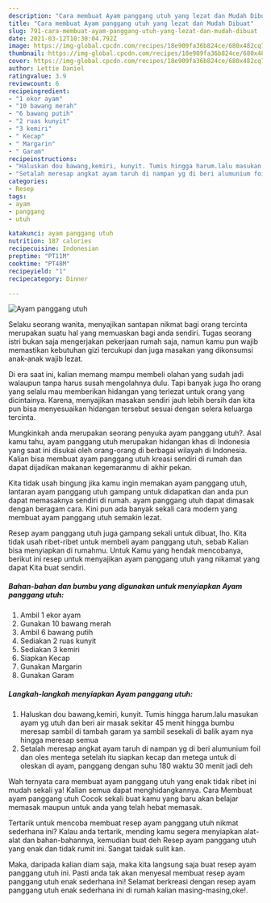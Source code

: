 ```yaml
---
description: "Cara membuat Ayam panggang utuh yang lezat dan Mudah Dibuat"
title: "Cara membuat Ayam panggang utuh yang lezat dan Mudah Dibuat"
slug: 791-cara-membuat-ayam-panggang-utuh-yang-lezat-dan-mudah-dibuat
date: 2021-03-12T10:30:04.792Z
image: https://img-global.cpcdn.com/recipes/18e909fa36b824ce/680x482cq70/ayam-panggang-utuh-foto-resep-utama.jpg
thumbnail: https://img-global.cpcdn.com/recipes/18e909fa36b824ce/680x482cq70/ayam-panggang-utuh-foto-resep-utama.jpg
cover: https://img-global.cpcdn.com/recipes/18e909fa36b824ce/680x482cq70/ayam-panggang-utuh-foto-resep-utama.jpg
author: Lettie Daniel
ratingvalue: 3.9
reviewcount: 6
recipeingredient:
- "1 ekor ayam"
- "10 bawang merah"
- "6 bawang putih"
- "2 ruas kunyit"
- "3 kemiri"
- " Kecap"
- " Margarin"
- " Garam"
recipeinstructions:
- "Haluskan dou bawang,kemiri, kunyit. Tumis hingga harum.lalu masukan ayam yg utuh dan beri air masak sekitar 45 menit hingga bumbu meresap sambil di tambah garam ya sambil sesekali di balik ayam nya hingga meresap semua"
- "Setalah meresap angkat ayam taruh di nampan yg di beri alumunium foil dan oles mentega setelah itu siapkan kecap dan metega untuk di oleskan di ayam, panggang dengan suhu 180 waktu 30 menit jadi deh"
categories:
- Resep
tags:
- ayam
- panggang
- utuh

katakunci: ayam panggang utuh 
nutrition: 187 calories
recipecuisine: Indonesian
preptime: "PT11M"
cooktime: "PT48M"
recipeyield: "1"
recipecategory: Dinner

---
```



![Ayam panggang utuh](https://img-global.cpcdn.com/recipes/18e909fa36b824ce/680x482cq70/ayam-panggang-utuh-foto-resep-utama.jpg)

Selaku seorang wanita, menyajikan santapan nikmat bagi orang tercinta merupakan suatu hal yang memuaskan bagi anda sendiri. Tugas seorang istri bukan saja mengerjakan pekerjaan rumah saja, namun kamu pun wajib memastikan kebutuhan gizi tercukupi dan juga masakan yang dikonsumsi anak-anak wajib lezat.

Di era  saat ini, kalian memang mampu membeli olahan yang sudah jadi walaupun tanpa harus susah mengolahnya dulu. Tapi banyak juga lho orang yang selalu mau memberikan hidangan yang terlezat untuk orang yang dicintainya. Karena, menyajikan masakan sendiri jauh lebih bersih dan kita pun bisa menyesuaikan hidangan tersebut sesuai dengan selera keluarga tercinta. 



Mungkinkah anda merupakan seorang penyuka ayam panggang utuh?. Asal kamu tahu, ayam panggang utuh merupakan hidangan khas di Indonesia yang saat ini disukai oleh orang-orang di berbagai wilayah di Indonesia. Kalian bisa membuat ayam panggang utuh kreasi sendiri di rumah dan dapat dijadikan makanan kegemaranmu di akhir pekan.

Kita tidak usah bingung jika kamu ingin memakan ayam panggang utuh, lantaran ayam panggang utuh gampang untuk didapatkan dan anda pun dapat memasaknya sendiri di rumah. ayam panggang utuh dapat dimasak dengan beragam cara. Kini pun ada banyak sekali cara modern yang membuat ayam panggang utuh semakin lezat.

Resep ayam panggang utuh juga gampang sekali untuk dibuat, lho. Kita tidak usah ribet-ribet untuk membeli ayam panggang utuh, sebab Kalian bisa menyiapkan di rumahmu. Untuk Kamu yang hendak mencobanya, berikut ini resep untuk menyajikan ayam panggang utuh yang nikamat yang dapat Kita buat sendiri.

<!--inarticleads1-->

##### Bahan-bahan dan bumbu yang digunakan untuk menyiapkan Ayam panggang utuh:

1. Ambil 1 ekor ayam
1. Gunakan 10 bawang merah
1. Ambil 6 bawang putih
1. Sediakan 2 ruas kunyit
1. Sediakan 3 kemiri
1. Siapkan  Kecap
1. Gunakan  Margarin
1. Gunakan  Garam




<!--inarticleads2-->

##### Langkah-langkah menyiapkan Ayam panggang utuh:

1. Haluskan dou bawang,kemiri, kunyit. Tumis hingga harum.lalu masukan ayam yg utuh dan beri air masak sekitar 45 menit hingga bumbu meresap sambil di tambah garam ya sambil sesekali di balik ayam nya hingga meresap semua
1. Setalah meresap angkat ayam taruh di nampan yg di beri alumunium foil dan oles mentega setelah itu siapkan kecap dan metega untuk di oleskan di ayam, panggang dengan suhu 180 waktu 30 menit jadi deh




Wah ternyata cara membuat ayam panggang utuh yang enak tidak ribet ini mudah sekali ya! Kalian semua dapat menghidangkannya. Cara Membuat ayam panggang utuh Cocok sekali buat kamu yang baru akan belajar memasak maupun untuk anda yang telah hebat memasak.

Tertarik untuk mencoba membuat resep ayam panggang utuh nikmat sederhana ini? Kalau anda tertarik, mending kamu segera menyiapkan alat-alat dan bahan-bahannya, kemudian buat deh Resep ayam panggang utuh yang enak dan tidak rumit ini. Sangat taidak sulit kan. 

Maka, daripada kalian diam saja, maka kita langsung saja buat resep ayam panggang utuh ini. Pasti anda tak akan menyesal membuat resep ayam panggang utuh enak sederhana ini! Selamat berkreasi dengan resep ayam panggang utuh enak sederhana ini di rumah kalian masing-masing,oke!.

